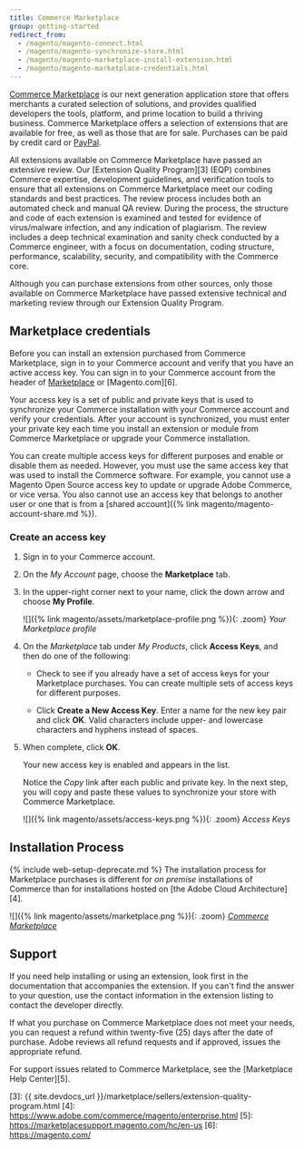 ```yaml
---
title: Commerce Marketplace
group: getting-started
redirect_from:
  - /magento/magento-connect.html
  - /magento/magento-synchronize-store.html
  - /magento/magento-marketplace-install-extension.html
  - /magento/magento-marketplace-credentials.html
---
```


[Commerce Marketplace][1] is our next generation application store that offers merchants a curated selection of solutions, and provides qualified developers the tools, platform, and prime location to build a thriving business. Commerce Marketplace offers a selection of extensions that are available for free, as well as those that are for sale. Purchases can be paid by credit card or [PayPal][2].

All extensions available on Commerce Marketplace have passed an extensive review. Our [Extension Quality Program][3] (EQP) combines Commerce expertise, development guidelines, and verification tools to ensure that all extensions on Commerce Marketplace meet our coding standards and best practices. The review process includes both an automated check and manual QA review. During the process, the structure and code of each extension is examined and tested for evidence of virus/malware infection, and any indication of plagiarism. The review includes a deep technical examination and sanity check conducted by a Commerce engineer, with a focus on documentation, coding structure, performance, scalability, security, and compatibility with the Commerce core.

Although you can purchase extensions from other sources, only those available on Commerce Marketplace have passed extensive technical and marketing review through our Extension Quality Program.

## Marketplace credentials

Before you can install an extension purchased from Commerce Marketplace, sign in to your Commerce account and verify that you have an active access key. You can sign in to your Commerce account from the header of [Marketplace][1] or [Magento.com][6].

Your access key is a set of public and private keys that is used to synchronize your Commerce installation with your Commerce account and verify your credentials. After your account is synchronized, you must enter your private key each time you install an extension or module from Commerce Marketplace or upgrade your Commerce installation.

You can create multiple access keys for different purposes and enable or disable them as needed. However, you must use the same access key that was used to install the Commerce software. For example, you cannot use a Magento Open Source access key to update or upgrade Adobe Commerce, or vice versa. You also cannot use an access key that belongs to another user or one that is from a [shared account]({% link magento/magento-account-share.md %}).

### Create an access key

1. Sign in to your Commerce account.

1. On the _My Account_ page, choose the **Marketplace** tab.

1. In the upper-right corner next to your name, click the down arrow and choose **My Profile**.

    ![]({% link magento/assets/marketplace-profile.png %}){: .zoom}
    _Your Marketplace profile_

1. On the _Marketplace_ tab under _My Products_, click **Access Keys**, and then do one of the following:

    - Check to see if you already have a set of access keys for your Marketplace purchases. You can create multiple sets of access keys for different purposes.

    - Click **Create a New Access Key**. Enter a name for the new key pair and click **OK**. Valid characters include upper- and lowercase characters and hyphens instead of spaces.

1. When complete, click **OK**.

    Your new access key is enabled and appears in the list.

    Notice the _Copy_ link after each public and private key. In the next step, you will copy and paste these values to synchronize your store with Commerce Marketplace.

    ![]({% link magento/assets/access-keys.png %}){: .zoom}
    _Access Keys_

## Installation Process

{% include web-setup-deprecate.md %}
The installation process for Marketplace purchases is different for _on premise_ installations of Commerce than for installations hosted on [the Adobe Cloud Architecture][4].

![]({% link magento/assets/marketplace.png %}){: .zoom}
_[Commerce Marketplace][1]_

## Support

If you need help installing or using an extension, look first in the documentation that accompanies the extension. If you can't find the answer to your question, use the contact information in the extension listing to contact the developer directly.

If what you purchase on Commerce Marketplace does not meet your needs, you can request a refund within twenty-five (25) days after the date of purchase. Adobe reviews all refund requests and if approved, issues the appropriate refund.

For support issues related to Commerce Marketplace, see the [Marketplace Help Center][5].

[1]: https://marketplace.magento.com/
[2]: https://www.paypal.com/us/home
[3]: {{ site.devdocs_url }}/marketplace/sellers/extension-quality-program.html
[4]: https://www.adobe.com/commerce/magento/enterprise.html
[5]: https://marketplacesupport.magento.com/hc/en-us
[6]: https://magento.com/
